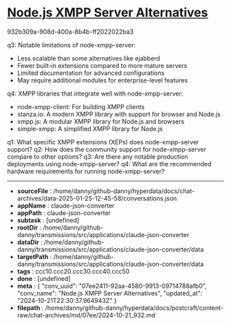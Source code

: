 # [Node.js XMPP Server Alternatives](https://claude.ai/chat/07ee2411-92aa-4580-9913-09714788afb0)

932b309a-908d-400a-8b4b-ff2022022ba3

 q3: Notable limitations of node-xmpp-server:
- Less scalable than some alternatives like ejabberd
- Fewer built-in extensions compared to more mature servers
- Limited documentation for advanced configurations
- May require additional modules for enterprise-level features

q4: XMPP libraries that integrate well with node-xmpp-server:
- node-xmpp-client: For building XMPP clients
- stanza.io: A modern XMPP library with support for browser and Node.js
- xmpp.js: A modular XMPP library for Node.js and browsers
- simple-xmpp: A simplified XMPP library for Node.js

q1: What specific XMPP extensions (XEPs) does node-xmpp-server support?
q2: How does the community support for node-xmpp-server compare to other options?
q3: Are there any notable production deployments using node-xmpp-server?
q4: What are the recommended hardware requirements for running node-xmpp-server?

---

* **sourceFile** : /home/danny/github-danny/hyperdata/docs/chat-archives/data-2025-01-25-12-45-58/conversations.json
* **appName** : claude-json-converter
* **appPath** : claude-json-converter
* **subtask** : [undefined]
* **rootDir** : /home/danny/github-danny/transmissions/src/applications/claude-json-converter
* **dataDir** : /home/danny/github-danny/transmissions/src/applications/claude-json-converter/data
* **targetPath** : /home/danny/github-danny/transmissions/src/applications/claude-json-converter/data
* **tags** : ccc10.ccc20.ccc30.ccc40.ccc50
* **done** : [undefined]
* **meta** : {
  "conv_uuid": "07ee2411-92aa-4580-9913-09714788afb0",
  "conv_name": "Node.js XMPP Server Alternatives",
  "updated_at": "2024-10-21T22:30:37.964943Z"
}
* **filepath** : /home/danny/github-danny/hyperdata/docs/postcraft/content-raw/chat-archives/md/07ee/2024-10-21_932.md